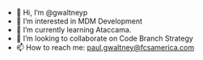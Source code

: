 - 👋 Hi, I’m @gwaltneyp
- 👀 I’m interested in MDM Development
- 🌱 I’m currently learning Ataccama.
- 💞️ I’m looking to collaborate on Code Branch Strategy
- 📫 How to reach me: paul.gwaltney@fcsamerica.com

<!---
gwaltneyp/gwaltneyp is a ✨ special ✨ repository because its `README.md` (this file) appears on your GitHub profile.
You can click the Preview link to take a look at your changes.
--->
